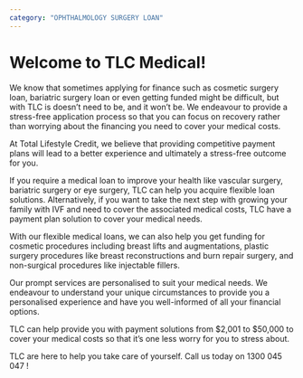 ```yaml
---
category: "OPHTHALMOLOGY SURGERY LOAN"
---
```


# Welcome to TLC Medical!

We know that sometimes applying for finance such as cosmetic surgery loan, bariatric surgery loan or even getting funded might be difficult, but with TLC is doesn’t need to be, and it won’t be. We endeavour to provide a stress-free application process so that you can focus on recovery rather than worrying about the financing you need to cover your medical costs.

At Total Lifestyle Credit, we believe that providing competitive payment plans will lead to a better experience and ultimately a stress-free outcome for you.

If you require a medical loan to improve your health like vascular surgery, bariatric surgery or eye surgery, TLC can help you acquire flexible loan solutions. Alternatively, if you want to take the next step with growing your family with IVF and need to cover the associated medical costs, TLC have a payment plan solution to cover your medical needs.

With our flexible medical loans, we can also help you get funding for cosmetic procedures including breast lifts and augmentations, plastic surgery procedures like breast reconstructions and burn repair surgery, and non-surgical procedures like injectable fillers.

Our prompt services are personalised to suit your medical needs. We endeavour to understand your unique circumstances to provide you a personalised experience and have you well-informed of all your financial options.

TLC can help provide you with payment solutions from $2,001 to $50,000 to cover your medical costs so that it’s one less worry for you to stress about.

TLC are here to help you take care of yourself. Call us today on 1300 045 047 !
